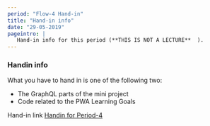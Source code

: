 ```yaml
---
period: "Flow-4 Hand-in"
title: "Hand-in info"
date: "29-05-2019"
pageintro: | 
   Hand-in info for this period (**THIS IS NOT A LECTURE**  ).
---
```


### Handin info
What you have to hand in is one of the following two:

- The GraphQL parts of the mini project
- Code related to the PWA Learning Goals

Hand-in link 
[Handin for Period-4](https://docs.google.com/spreadsheets/d/17NsLjsRRJ3AvZbuFxrPW-imyHe-92jfeVb45uFRK700/edit?usp=sharing)